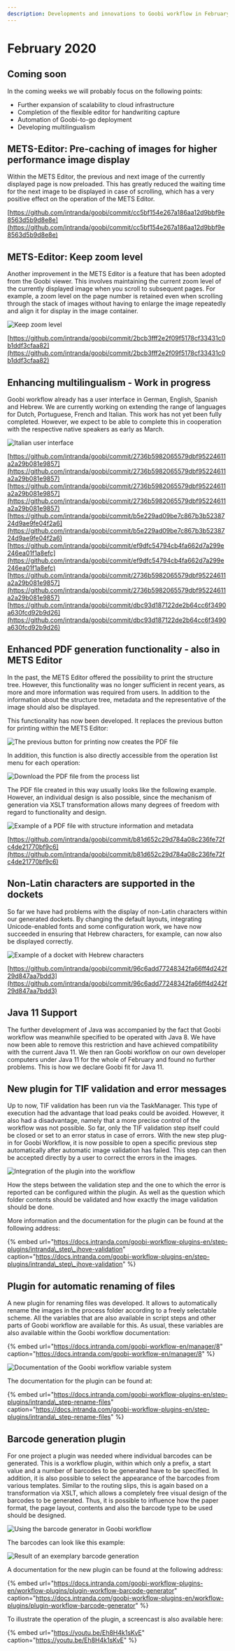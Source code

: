 ```yaml
---
description: Developments and innovations to Goobi workflow in February 2020
---
```


# February 2020

## Coming soon

In the coming weeks we will probably focus on the following points:

* Further expansion of scalability to cloud infrastructure
* Completion of the flexible editor for handwriting capture
* Automation of Goobi-to-go deployment
* Developing multilingualism

## METS-Editor: Pre-caching of images for higher performance image display

Within the METS Editor, the previous and next image of the currently displayed page is now preloaded. This has greatly reduced the waiting time for the next image to be displayed in case of scrolling, which has a very positive effect on the operation of the METS Editor.

[https://github.com/intranda/goobi/commit/cc5bf154e267a186aa12d9bbf9e8563d5b9d8e8e](https://github.com/intranda/goobi/commit/cc5bf154e267a186aa12d9bbf9e8563d5b9d8e8e)

## METS-Editor: Keep zoom level

Another improvement in the METS Editor is a feature that has been adopted from the Goobi viewer. This involves maintaining the current zoom level of the currently displayed image when you scroll to subsequent pages. For example, a zoom level on the page number is retained even when scrolling through the stack of images without having to enlarge the image repeatedly and align it for display in the image container.

![Keep zoom level](../.gitbook/assets/2002_mets_zoom.png)

[https://github.com/intranda/goobi/commit/2bcb3fff2e2f09f5178cf33431c0b1ddf3cfaa82](https://github.com/intranda/goobi/commit/2bcb3fff2e2f09f5178cf33431c0b1ddf3cfaa82)

## Enhancing multilingualism - Work in progress

Goobi workflow already has a user interface in German, English, Spanish and Hebrew. We are currently working on extending the range of languages for Dutch, Portuguese, French and Italian. This work has not yet been fully completed. However, we expect to be able to complete this in cooperation with the respective native speakers as early as March.

![Italian user interface](../.gitbook/assets/2002_italian.png)

[https://github.com/intranda/goobi/commit/2736b5982065579dbf95224611a2a29b081e9857](https://github.com/intranda/goobi/commit/2736b5982065579dbf95224611a2a29b081e9857) [https://github.com/intranda/goobi/commit/2736b5982065579dbf95224611a2a29b081e9857](https://github.com/intranda/goobi/commit/2736b5982065579dbf95224611a2a29b081e9857) [https://github.com/intranda/goobi/commit/b5e229ad09be7c867b3b5238724d9ae9fe04f2a6](https://github.com/intranda/goobi/commit/b5e229ad09be7c867b3b5238724d9ae9fe04f2a6) [https://github.com/intranda/goobi/commit/ef9dfc54794cb4fa662d7a299e246ea01f1a8efc](https://github.com/intranda/goobi/commit/ef9dfc54794cb4fa662d7a299e246ea01f1a8efc) [https://github.com/intranda/goobi/commit/2736b5982065579dbf95224611a2a29b081e9857](https://github.com/intranda/goobi/commit/2736b5982065579dbf95224611a2a29b081e9857) [https://github.com/intranda/goobi/commit/dbc93d187122de2b64cc6f3490a630fcd92b9d26](https://github.com/intranda/goobi/commit/dbc93d187122de2b64cc6f3490a630fcd92b9d26)

## Enhanced PDF generation functionality - also in METS Editor

In the past, the METS Editor offered the possibility to print the structure tree. However, this functionality was no longer sufficient in recent years, as more and more information was required from users. In addition to the information about the structure tree, metadata and the representative of the image should also be displayed.

This functionality has now been developed. It replaces the previous button for printing within the METS Editor:

![The previous button for printing now creates the PDF file](../.gitbook/assets/2002_mets_pdf1.png)

In addition, this function is also directly accessible from the operation list menu for each operation:

![Download the PDF file from the process list](../.gitbook/assets/2002_mets_pdf2.png)

The PDF file created in this way usually looks like the following example. However, an individual design is also possible, since the mechanism of generation via XSLT transformation allows many degrees of freedom with regard to functionality and design.

![Example of a PDF file with structure information and metadata](../.gitbook/assets/2002_mets_pdf3.png)

[https://github.com/intranda/goobi/commit/b81d652c29d784a08c236fe72fc4de21770bf9c6](https://github.com/intranda/goobi/commit/b81d652c29d784a08c236fe72fc4de21770bf9c6)

## Non-Latin characters are supported in the dockets

So far we have had problems with the display of non-Latin characters within our generated dockets. By changing the default layouts, integrating Unicode-enabled fonts and some configuration work, we have now succeeded in ensuring that Hebrew characters, for example, can now also be displayed correctly.

![Example of a docket with Hebrew characters](../.gitbook/assets/2002_hebrew_docket.png)

[https://github.com/intranda/goobi/commit/96c6add77248342fa66ff4d242f29d847aa7bdd3](https://github.com/intranda/goobi/commit/96c6add77248342fa66ff4d242f29d847aa7bdd3)

## Java 11 Support

The further development of Java was accompanied by the fact that Goobi workflow was meanwhile specified to be operated with Java 8. We have now been able to remove this restriction and have achieved compatibility with the current Java 11. We then ran Goobi workflow on our own developer computers under Java 11 for the whole of February and found no further problems. This is how we declare Goobi fit for Java 11.

## New plugin for TIF validation and error messages

Up to now, TIF validation has been run via the TaskManager. This type of execution had the advantage that load peaks could be avoided. However, it also had a disadvantage, namely that a more precise control of the workflow was not possible. So far, only the TIF validation step itself could be closed or set to an error status in case of errors. With the new step plug-in for Goobi Workflow, it is now possible to open a specific previous step automatically after automatic image validation has failed. This step can then be accepted directly by a user to correct the errors in the images.

![Integration of the plugin into the workflow](../.gitbook/assets/2002_plugin_image_validation.png)

How the steps between the validation step and the one to which the error is reported can be configured within the plugin. As well as the question which folder contents should be validated and how exactly the image validation should be done.

More information and the documentation for the plugin can be found at the following address:

{% embed url="https://docs.intranda.com/goobi-workflow-plugins-en/step-plugins/intranda\_step\_jhove-validation" caption="https://docs.intranda.com/goobi-workflow-plugins-en/step-plugins/intranda\_step\_jhove-validation" %}

## Plugin for automatic renaming of files

A new plugin for renaming files was developed. It allows to automatically rename the images in the process folder according to a freely selectable scheme. All the variables that are also available in script steps and other parts of Goobi workflow are available for this. As usual, these variables are also available within the Goobi workflow documentation:

{% embed url="https://docs.intranda.com/goobi-workflow-en/manager/8" caption="https://docs.intranda.com/goobi-workflow-en/manager/8" %}

![Documentation of the Goobi workflow variable system](../.gitbook/assets/2002_documentation_variables.png)

The documentation for the plugin can be found at:

{% embed url="https://docs.intranda.com/goobi-workflow-plugins-en/step-plugins/intranda\_step-rename-files" caption="https://docs.intranda.com/goobi-workflow-plugins-en/step-plugins/intranda\_step-rename-files" %}

## Barcode generation plugin

For one project a plugin was needed where individual barcodes can be generated. This is a workflow plugin, within which only a prefix, a start value and a number of barcodes to be generated have to be specified. In addition, it is also possible to select the appearance of the barcodes from various templates. Similar to the routing slips, this is again based on a transformation via XSLT, which allows a completely free visual design of the barcodes to be generated. Thus, it is possible to influence how the paper format, the page layout, contents and also the barcode type to be used should be designed.

![Using the barcode generator in Goobi workflow](../.gitbook/assets/2002_barcodes1.png)

The barcodes can look like this example:

![Result of an exemplary barcode generation](../.gitbook/assets/2002_barcodes2.png)

A documentation for the new plugin can be found at the following address:

{% embed url="https://docs.intranda.com/goobi-workflow-plugins-en/workflow-plugins/plugin-workflow-barcode-generator" caption="https://docs.intranda.com/goobi-workflow-plugins-en/workflow-plugins/plugin-workflow-barcode-generator" %}

To illustrate the operation of the plugin, a screencast is also available here:

{% embed url="https://youtu.be/Eh8H4k1sKvE" caption="https://youtu.be/Eh8H4k1sKvE" %}

